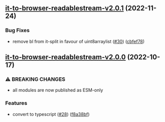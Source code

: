 ## [it-to-browser-readablestream-v2.0.1](https://github.com/achingbrain/it/compare/it-to-browser-readablestream-v2.0.0...it-to-browser-readablestream-v2.0.1) (2022-11-24)


### Bug Fixes

* remove bl from it-split in favour of uint8arraylist ([#30](https://github.com/achingbrain/it/issues/30)) ([cbfef78](https://github.com/achingbrain/it/commit/cbfef78af74b699b73f0d1c6298606d8d6716d1f))

## [it-to-browser-readablestream-v2.0.0](https://github.com/achingbrain/it/compare/it-to-browser-readablestream-v1.0.4...it-to-browser-readablestream-v2.0.0) (2022-10-17)


### ⚠ BREAKING CHANGES

* all modules are now published as ESM-only

### Features

* convert to typescript ([#28](https://github.com/achingbrain/it/issues/28)) ([f8a38bf](https://github.com/achingbrain/it/commit/f8a38bfb1b902e8101f1077eb33c3cea49819464))
